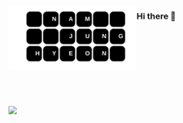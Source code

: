 <a href="#" target="_blank"><img src="https://github.com/NamJungHyeon/NamJungHyeon/blob/main/img/nam.svg" width="50%"    align="left"/></a>

### Hi there 👋

<br><br><br><br><br><br><br><br>

<a href="#" target="_blank"><img src="https://github.com/NamJungHyeon/NamJungHyeon/blob/main/img/language.svg" with="80%" align="center"/></a>

<!--
**NamJungHyeon/NamJungHyeon** is a ✨ _special_ ✨ repository because its `README.md` (this file) appears on your GitHub profile.

Here are some ideas to get you started:

- 🔭 I’m currently working on ...
- 🌱 I’m currently learning ...
- 👯 I’m looking to collaborate on ...
- 🤔 I’m looking for help with ...
- 💬 Ask me about ...
- 📫 How to reach me: ...
- 😄 Pronouns: ...
- ⚡ Fun fact: ...
-->
